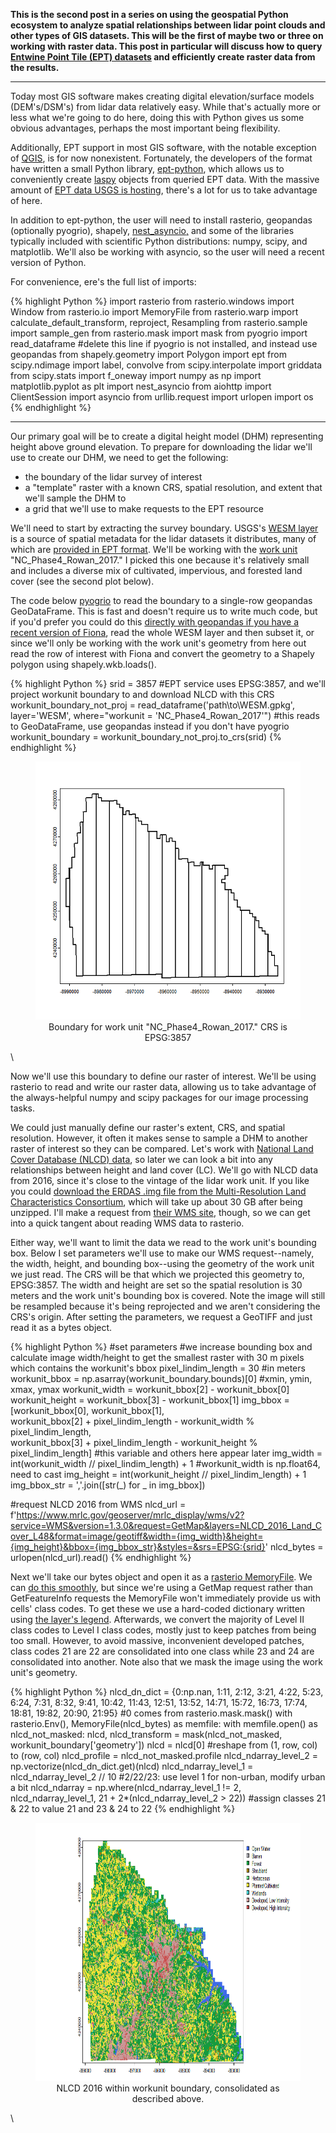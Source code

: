 **This is the second post in a series on using the geospatial Python ecosystem to analyze spatial relationships between lidar point clouds and other types of GIS datasets. This will be the first of maybe two or three on working with raster data. This post in particular will discuss how to query [Entwine Point Tile (EPT) datasets](https://entwine.io/en/latest/entwine-point-tile.html) and efficiently create raster data from the results.**

-----

Today most GIS software makes creating digital elevation/surface models (DEM's/DSM's) from lidar data relatively easy. While that's actually more or less what we're going to do here, doing this with Python gives us some obvious advantages, perhaps the most important being flexibility. 

Additionally, EPT support in most GIS software, with the notable exception of [QGIS](https://docs.qgis.org/testing/en/docs/user_manual/working_with_point_clouds/point_clouds.html), is for now nonexistent. Fortunately, the developers of the format have written a small Python library, [ept-python](https://github.com/hobu/ept-python), which allows us to conveniently create [laspy](https://laspy.readthedocs.io/en/latest/index.html) objects from queried EPT data. With the massive amount of [EPT data USGS is hosting](https://usgs.entwine.io/), there's a lot for us to take advantage of here.

In addition to ept-python, the user will need to install rasterio, geopandas (optionally pyogrio), shapely, [nest_asyncio,](https://pypi.org/project/nest-asyncio/) and some of the libraries typically included with scientific Python distributions: numpy, scipy, and matplotlib. We'll also be working with asyncio, so the user will need a recent version of Python. 

For convenience, ere's the full list of imports:

{% highlight Python %}
import rasterio
from rasterio.windows import Window
from rasterio.io import MemoryFile
from rasterio.warp import calculate_default_transform, reproject, Resampling
from rasterio.sample import sample_gen
from rasterio.mask import mask
from pyogrio import read_dataframe #delete this line if pyogrio is not installed, and instead use geopandas
from shapely.geometry import Polygon
import ept
from scipy.ndimage import label, convolve
from scipy.interpolate import griddata
from scipy.stats import f_oneway
import numpy as np
import matplotlib.pyplot as plt
import nest_asyncio
from aiohttp import ClientSession
import asyncio
from urllib.request import urlopen
import os
{% endhighlight %}

-----

Our primary goal will be to create a digital height model (DHM) representing height above ground elevation. To prepare for downloading the lidar we'll use to create our DHM, we need to get the following:
* the boundary of the lidar survey of interest
* a "template" raster with a known CRS, spatial resolution, and extent that we'll sample the DHM to
* a grid that we'll use to make requests to the EPT resource

We'll need to start by extracting the survey boundary. USGS's [WESM layer](https://www.usgs.gov/ngp-standards-and-specifications/wesm-data-dictionary) is a source of spatial metadata for the lidar datasets it distributes, many of which are [provided in EPT format](https://usgs.entwine.io). We'll be working with the [work unit](https://www.usgs.gov/ngp-standards-and-specifications/wesm-data-dictionary-general-attributes#workunit) "NC_Phase4_Rowan_2017." I picked this one because it's relatively small and includes a diverse mix of cultivated, impervious, and forested land cover (see the second plot below).

The code below [pyogrio](https://pyogrio.readthedocs.io/en/latest/) to read the boundary to a single-row geopandas GeoDataFrame. This is fast and doesn't require us to write much code, but if you'd prefer you could do this [directly with geopandas if you have a recent version of Fiona](https://geopandas.org/en/stable/docs/user_guide/io.html#sql-where-filter), read the whole WESM layer and then subset it, or since we'll only be working with the work unit's geometry from here out read the row of interest with Fiona and convert the geometry to a Shapely polygon using shapely.wkb.loads().

{% highlight Python %}
srid = 3857 #EPT service uses EPSG:3857, and we'll project workunit boundary to and download NLCD with this CRS
workunit_boundary_not_proj = read_dataframe('path\\to\\WESM.gpkg', layer='WESM', where="workunit = 'NC_Phase4_Rowan_2017'") #this reads to GeoDataFrame, use geopandas instead if you don't have pyogrio
workunit_boundary = workunit_boundary_not_proj.to_crs(srid)
{% endhighlight %}

<div style="text-align: center">
  <figure>
      <img
       src="/assets/workunit_boundary.png"
       width="482"
       height="413"
     />
     <figcaption>Boundary for work unit "NC_Phase4_Rowan_2017." CRS is EPSG:3857</figcaption>
  </figure>
</div>\

Now we'll use this boundary to define our raster of interest. We'll be using rasterio to read and write our raster data, allowing us to take advantage of the always-helpful numpy and scipy packages for	our image processing tasks. 

We could just manually define our raster's extent, CRS, and spatial resolution. However, it often it makes sense to sample a DHM to another raster of interest so they can be compared. Let's work with [National Land Cover Database (NLCD) data](https://www.mrlc.gov/), so later we can look a bit into any relationships between height and land cover (LC). We'll go with NLCD data from 2016, since it's close to the vintage of the lidar work unit. If you like you could [download the ERDAS .img file from the Multi-Resolution Land Characteristics Consortium](https://www.mrlc.gov/data/nlcd-2016-land-cover-conus), which will take up about 30 GB after being unzipped. I'll make a request from [their WMS site](https://www.mrlc.gov/geoserver/mrlc_display/wms?service=WMS&request=GetCapabilities), though, so we can get into a quick tangent about reading WMS data to rasterio.

Either way, we'll want to limit the data we read to the work unit's bounding box. Below I set parameters we'll use to make our WMS request--namely, the width, height, and bounding box--using the geometry of the work unit we just read. The CRS will be that which we projected this geometry to, EPSG:3857. The width and height are set so the spatial resolution is 30 meters and the work unit's bounding box is covered. Note the image will still be resampled because it's being reprojected and we aren't considering the CRS's origin. After setting the parameters, we request a GeoTIFF and just read it as a bytes object.

{% highlight Python %}
#set parameters
#we increase bounding box and calculate image width/height to get the smallest raster with 30 m pixels which contains the workunit's bbox
pixel_lindim_length = 30 #in meters
workunit_bbox = np.asarray(workunit_boundary.bounds)[0] #xmin, ymin, xmax, ymax
workunit_width = workunit_bbox[2] - workunit_bbox[0]
workunit_height = workunit_bbox[3] - workunit_bbox[1]
img_bbox = [workunit_bbox[0], workunit_bbox[1], \
                     workunit_bbox[2] + pixel_lindim_length - workunit_width % pixel_lindim_length, \
                     workunit_bbox[3] + pixel_lindim_length - workunit_height % pixel_lindim_length] #this variable and others here appear later
img_width = int(workunit_width // pixel_lindim_length) + 1 #workunit_width is np.float64, need to cast
img_height = int(workunit_height // pixel_lindim_length) + 1
img_bbox_str = ','.join([str(_) for _ in img_bbox])

#request NLCD 2016 from WMS
nlcd_url = f'https://www.mrlc.gov/geoserver/mrlc_display/wms/v2?service=WMS&version=1.3.0&request=GetMap&layers=NLCD_2016_Land_Cover_L48&format=image/geotiff&width={img_width}&height={img_height}&bbox={img_bbox_str}&styles=&srs=EPSG:{srid}'
nlcd_bytes = urlopen(nlcd_url).read()
{% endhighlight %}

Next we'll take our bytes object and open it as a [rasterio MemoryFile](https://rasterio.readthedocs.io/en/stable/topics/memory-files.html). We can [do this smoothly](https://gis.stackexchange.com/a/363923), but since we're using a GetMap request rather than GetFeatureInfo requests the MemoryFile won't immediately provide us with cells' class codes. To get these we use a hard-coded dictionary written using [the layer's legend](https://www.mrlc.gov/geoserver/mrlc_display/ows?service=WMS&request=GetLegendGraphic&format=image%2Fpng&width=20&height=20&layer=NLCD_2016_Land_Cover_L48).
Afterwards, we convert the majority of Level II class codes to Level I class codes, mostly just to keep patches from being too small. However, to avoid massive, inconvenient developed patches, class codes 21 are 22 are consolidated into one class while 23 and 24 are consolidated into another. Note also that we mask the image using the work unit's geometry.

{% highlight Python %}
nlcd_dn_dict = {0:np.nan, 1:11, 2:12, 3:21, 4:22, 5:23, 6:24, 7:31, 8:32, 9:41, 10:42, 11:43, 12:51, 13:52, 14:71, 15:72, 16:73, 17:74, 18:81, 19:82, 20:90, 21:95} #0 comes from rasterio.mask.mask()
with rasterio.Env(), MemoryFile(nlcd_bytes) as memfile:
    with memfile.open() as nlcd_not_masked:
        nlcd, nlcd_transform = mask(nlcd_not_masked, workunit_boundary['geometry'])
        nlcd = nlcd[0] #reshape from (1, row, col) to (row, col)
        nlcd_profile = nlcd_not_masked.profile
        nlcd_ndarray_level_2 = np.vectorize(nlcd_dn_dict.get)(nlcd)
        nlcd_ndarray_level_1 = nlcd_ndarray_level_2 // 10 #2/22/23: use level 1 for non-urban, modify urban a bit
        nlcd_ndarray = np.where(nlcd_ndarray_level_1 != 2, nlcd_ndarray_level_1, 21 + 2*(nlcd_ndarray_level_2 > 22)) #assign classes 21 & 22 to value 21 and 23 & 24 to 22
{% endhighlight %}

<div style="text-align: center">
  <figure>
      <img
       src="/assets/nlcd_consolidated.png"
       width="767"
       height="413"
     />
     <figcaption>NLCD 2016 within workunit boundary, consolidated as described above.</figcaption>
  </figure>
</div>\
